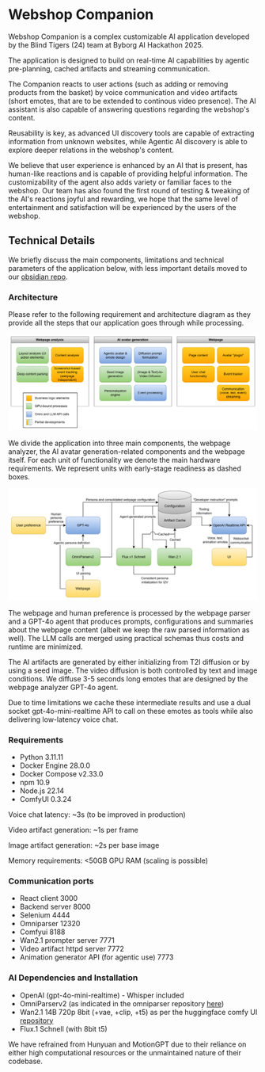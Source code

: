 # Webshop Companion

Webshop Companion is a complex customizable AI application developed by the Blind Tigers (24) team at Byborg AI Hackathon 2025.

The application is designed to build on real-time AI capabilities by agentic pre-planning, cached artifacts and streaming communication.

The Companion reacts to user actions (such as adding or removing products from the basket) by voice communication and video artifacts (short emotes, that are to be extended to continous video presence). The AI assistant is also capable of answering questions regarding the webshop's content.

Reusability is key, as advanced UI discovery tools are capable of extracting information from unknown websites, while Agentic AI discovery is able to explore deeper relations in the webshop's content.

We believe that user experience is enhanced by an AI that is present, has human-like reactions and is capable of providing helpful information. The customizability of the agent also adds variety or familiar faces to the webshop.
Our team has also found the first round of testing & tweaking of the AI's reactions joyful and rewarding, we hope that the same level of entertainment and satisfaction will be experienced by the users of the webshop.

## Technical Details

We briefly discuss the main components, limitations and technical parameters of the application below, with less important details moved to our [obsidian repo](./obsidian_vault/).

### Architecture

Please refer to the following requirement and architecture diagram as they provide all the steps that our application goes through while processing.

![Requirements](./obsidian_vault/requirements.png)

We divide the application into three main components, the webpage analyzer, the AI avatar generation-related components and the webpage itself. For each unit of functionality we denote the main hardware requirements. We represent units with early-stage readiness as dashed boxes.


![Architecture](./obsidian_vault/architecture.png)

The webpage and human preference is processed by the webpage parser and a GPT-4o agent that produces prompts, configurations and summaries about the webpage content (albeit we keep the raw parsed information as well). The LLM calls are merged using practical schemas thus costs and runtime are minimized.

The AI artifacts are generated by either initializing from T2I diffusion or by using a seed image. The video diffusion is both controlled by text and image conditions. We diffuse 3-5 seconds long emotes that are designed by the webpage analyzer GPT-4o agent.

Due to time limitations we cache these intermediate results and use a dual socket gpt-4o-mini-realtime API to call on these emotes as tools while also delivering low-latency voice chat.

### Requirements
- Python 3.11.11
- Docker Engine 28.0.0
- Docker Compose v2.33.0
- npm 10.9
- Node.js 22.14
- ComfyUI 0.3.24

Voice chat latency: ~3s (to be improved in production)

Video artifact generation: ~1s per frame

Image artifact generation: ~2s per base image

Memory requirements: <50GB GPU RAM (scaling is possible)

### Communication ports
- React client 3000
- Backend server 8000
- Selenium 4444
- Omniparser 12320
- Comfyui 8188
- Wan2.1 prompter server 7771
- Video artifact httpd server 7772
- Animation generator API (for agentic use) 7773

### AI Dependencies and Installation
- OpenAI (gpt-4o-mini-realtime) - Whisper included
- OmniParserv2 (as indicated in the omniparser repository [here](https://github.com/microsoft/OmniParser))
- Wan2.1 14B 720p 8bit (+vae, +clip, +t5) as per the huggingface comfy UI [repository](https://huggingface.co/Comfy-Org/Wan_2.1_ComfyUI_repackaged)
- Flux.1 Schnell (with 8bit t5)

We have refrained from Hunyuan and MotionGPT due to their reliance on either high computational resources or the unmaintained nature of their codebase.

